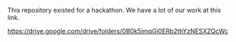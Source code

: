 This repository existed for a hackathon. We have a lot of our work at this link.

https://drive.google.com/drive/folders/0B0k5imqGi0ERb2thYzNESXZQcWc
